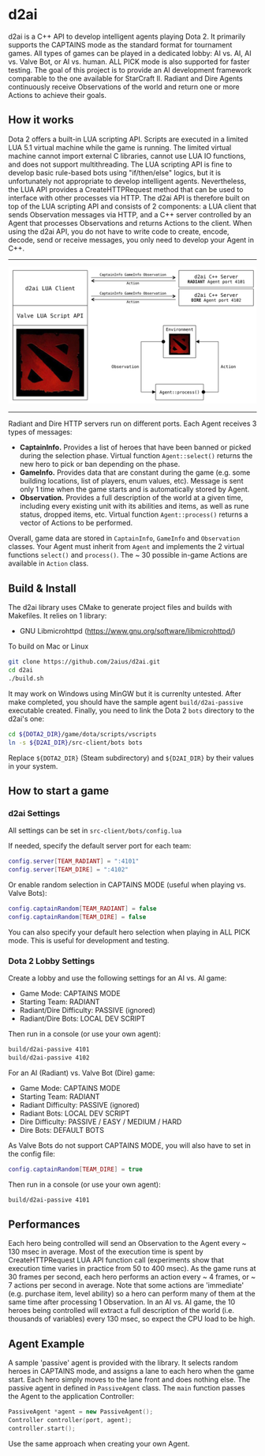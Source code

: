 # d2ai

d2ai is a C++ API to develop intelligent agents playing Dota 2. It primarily supports the CAPTAINS mode as the standard format for tournament games. All types of games can be played in a dedicated lobby: AI vs. AI, AI vs. Valve Bot, or AI vs. human. ALL PICK mode is also supported for faster testing. The goal of this project is to provide an AI development framework comparable to the one available for StarCraft II. Radiant and Dire Agents continuously receive Observations of the world and return one or more Actions to achieve their goals.

## How it works

Dota 2 offers a built-in LUA scripting API. Scripts are executed in a limited LUA 5.1 virtual machine while the game is running. The limited virtual machine cannot import external C libraries, cannot use LUA IO functions, and does not support multithreading. The LUA scripting API is fine to develop basic rule-based bots using "if/then/else" logics, but it is unfortunately not appropriate to develop intelligent agents. Nevertheless, the LUA API provides a CreateHTTPRequest method that can be used to interface with other processes via HTTP. The d2ai API is therefore built on top of the LUA scripting API and consists of 2 components: a LUA client that sends Observation messages via HTTP, and a C++ server controlled by an Agent that processes Observations and returns Actions to the client. When using the d2ai API, you do not have to write code to create, encode, decode, send or receive messages, you only need to develop your Agent in C++.

---

<img src="d2ai-diagram.png" alt="d2ai diagram" />

---

Radiant and Dire HTTP servers run on different ports. Each Agent receives 3 types of messages:

* **CaptainInfo.** Provides a list of heroes that have been banned or picked during the selection phase. Virtual function `Agent::select()` returns the new hero to pick or ban depending on the phase.
* **GameInfo.** Provides data that are constant during the game (e.g. some building locations, list of players, enum values, etc). Message is sent only 1 time when the game starts and is automatically stored by Agent.
* **Observation.** Provides a full description of the world at a given time, including every existing unit with its abilities and items, as well as rune status, dropped items, etc. Virtual function `Agent::process()` returns a vector of Actions to be performed.

Overall, game data are stored in `CaptainInfo`, `GameInfo` and `Observation` classes. Your Agent must inherit from `Agent` and implements the 2 virtual functions `select()` and `process()`. The ~ 30 possible in-game Actions are available in `Action` class.

## Build & Install

The d2ai library uses CMake to generate project files and builds with Makefiles. It relies on 1 library:

* GNU Libmicrohttpd (https://www.gnu.org/software/libmicrohttpd/)

To build on Mac or Linux

```bash
git clone https://github.com/2aius/d2ai.git
cd d2ai
./build.sh
```

It may work on Windows using MinGW but it is currenlty untested. After make completed, you should have the sample agent `build/d2ai-passive` executable created. Finally, you need to link the Dota 2 `bots` directory to the d2ai's one:

```bash
cd ${DOTA2_DIR}/game/dota/scripts/vscripts
ln -s ${D2AI_DIR}/src-client/bots bots
```

Replace `${DOTA2_DIR}` (Steam subdirectory) and `${D2AI_DIR}` by their values in your system.

## How to start a game

### d2ai Settings

All settings can be set in `src-client/bots/config.lua`

If needed, specify the default server port for each team:

```lua
config.server[TEAM_RADIANT] = ":4101"
config.server[TEAM_DIRE] = ":4102"
```

Or enable random selection in CAPTAINS MODE (useful when playing vs. Valve Bots):

```lua
config.captainRandom[TEAM_RADIANT] = false
config.captainRandom[TEAM_DIRE] = false
```

You can also specify your default hero selection when playing in ALL PICK mode. This is useful for development and testing.

### Dota 2 Lobby Settings

Create a lobby and use the following settings for an AI vs. AI game:

* Game Mode: CAPTAINS MODE
* Starting Team: RADIANT
* Radiant/Dire Difficulty: PASSIVE (ignored)
* Radiant/Dire Bots: LOCAL DEV SCRIPT

Then run in a console (or use your own agent):

```bash
build/d2ai-passive 4101
build/d2ai-passive 4102
```

For an AI (Radiant) vs. Valve Bot (Dire) game:

* Game Mode: CAPTAINS MODE
* Starting Team: RADIANT
* Radiant Difficulty: PASSIVE (ignored)
* Radiant Bots: LOCAL DEV SCRIPT
* Dire Difficulty: PASSIVE / EASY / MEDIUM / HARD
* Dire Bots: DEFAULT BOTS

As Valve Bots do not support CAPTAINS MODE, you will also have to set in the config file:

```lua
config.captainRandom[TEAM_DIRE] = true
```

Then run in a console (or use your own agent):

```bash
build/d2ai-passive 4101
```

## Performances

Each hero being controlled will send an Observation to the Agent every ~ 130 msec in average. Most of the execution time is spent by CreateHTTPRequest LUA API function call (experiments show that execution time varies in practice from 50 to 400 msec). As the game runs at 30 frames per second, each hero performs an action every ~ 4 frames, or ~ 7 actions per second in average. Note that some actions are 'immediate' (e.g. purchase item, level ability) so a hero can perform many of them at the same time after processing 1 Observation. In an AI vs. AI game, the 10 heroes being controlled will extract a full description of the world (i.e. thousands of variables) every 130 msec, so expect the CPU load to be high.

## Agent Example

A sample 'passive' agent is provided with the library. It selects random heroes in CAPTAINS mode, and assigns a lane to each hero when the game start. Each hero simply moves to the lane front and does nothing else. The passive agent in defined in `PassiveAgent` class. The `main` function passes the Agent to the application Controller:

```cpp
PassiveAgent *agent = new PassiveAgent();
Controller controller(port, agent);
controller.start();
```

Use the same approach when creating your own Agent.
